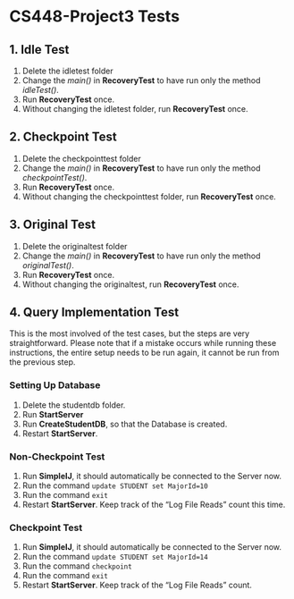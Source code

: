 # CS448-Project3 Tests
## 1. Idle Test
1.	Delete the idletest folder
2.	Change the *main()* in **RecoveryTest** to have run only the method *idleTest()*. 
3.	Run **RecoveryTest** once.
4.	Without changing the idletest folder, run **RecoveryTest** once.
## 2. Checkpoint Test
1.	Delete the checkpointtest folder
2.	Change the *main()* in **RecoveryTest** to have run only the method *checkpointTest()*. 
3.	Run **RecoveryTest** once.
4.	Without changing the checkpointtest folder, run **RecoveryTest** once.
## 3. Original Test
1.	Delete the originaltest folder
2.	Change the *main()* in **RecoveryTest** to have run only the method *originalTest()*. 
3.	Run **RecoveryTest** once.
4.	Without changing the originaltest, run **RecoveryTest** once.
## 4. Query Implementation Test
This is the most involved of the test cases, but the steps are very straightforward. Please note that if a mistake occurs while running these instructions, the entire setup needs to be run again, it cannot be run from the previous step.
### Setting Up Database
1.	Delete the studentdb folder.
2.	Run **StartServer**
3.	Run **CreateStudentDB**, so that the Database is created.
4.	Restart **StartServer**. 
### Non-Checkpoint Test
1.	Run **SimpleIJ**, it should automatically be connected to the Server now. 
2.	Run the command `update STUDENT set MajorId=10`
3.	Run the command `exit`
4.	Restart **StartServer**. Keep track of the “Log File Reads” count this time.
### Checkpoint Test
1.	Run **SimpleIJ**, it should automatically be connected to the Server now. 
2.	Run the command `update STUDENT set MajorId=14`
3.	Run the command `checkpoint`
4.	Run the command `exit`
5.	Restart **StartServer**. Keep track of the “Log File Reads” count.
